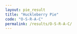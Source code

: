 ```yaml
---
layout: pie_result
title: "Huckleberry Pie"
code: "O-S-R-A-C"
permalink: /results/O-S-R-A-C/
---
```

